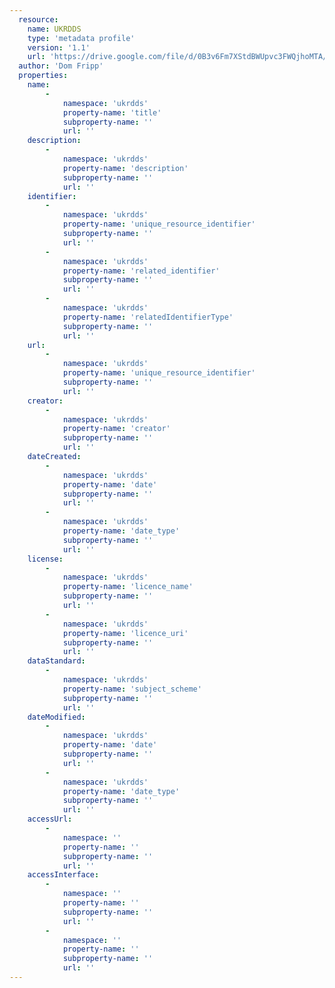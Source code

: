 ```yaml
---
  resource:
    name: UKRDDS
    type: 'metadata profile'
    version: '1.1'
    url: 'https://drive.google.com/file/d/0B3v6Fm7XStdBWUpvc3FWQjhoMTA/view?usp=sharing'
  author: 'Dom Fripp'
  properties:
    name:
        - 
            namespace: 'ukrdds'    
            property-name: 'title'
            subproperty-name: ''
            url: ''                     
    description:
        - 
            namespace: 'ukrdds'    
            property-name: 'description'
            subproperty-name: ''
            url: ''
    identifier:
        - 
            namespace: 'ukrdds'    
            property-name: 'unique_resource_identifier'
            subproperty-name: ''
            url: ''
        - 
            namespace: 'ukrdds'    
            property-name: 'related_identifier'
            subproperty-name: ''
            url: ''
        - 
            namespace: 'ukrdds'    
            property-name: 'relatedIdentifierType'
            subproperty-name: ''
            url: ''    
    url:
        - 
            namespace: 'ukrdds'    
            property-name: 'unique_resource_identifier'
            subproperty-name: ''
            url: ''   
    creator:
        - 
            namespace: 'ukrdds'    
            property-name: 'creator'
            subproperty-name: ''
            url: '' 
    dateCreated:
        - 
            namespace: 'ukrdds'    
            property-name: 'date'
            subproperty-name: ''
            url: ''
        - 
            namespace: 'ukrdds'    
            property-name: 'date_type'
            subproperty-name: ''
            url: ''    
    license:
        - 
            namespace: 'ukrdds'    
            property-name: 'licence_name'
            subproperty-name: ''
            url: ''
        - 
            namespace: 'ukrdds'    
            property-name: 'licence_uri'
            subproperty-name: ''
            url: ''    
    dataStandard:
        - 
            namespace: 'ukrdds'    
            property-name: 'subject_scheme'
            subproperty-name: ''
            url: ''  
    dateModified:
        - 
            namespace: 'ukrdds'    
            property-name: 'date'
            subproperty-name: ''
            url: ''
        - 
            namespace: 'ukrdds'    
            property-name: 'date_type'
            subproperty-name: ''
            url: ''  
    accessUrl:
        - 
            namespace: ''    
            property-name: ''
            subproperty-name: ''
            url: ''   
    accessInterface:
        - 
            namespace: ''    
            property-name: ''
            subproperty-name: ''
            url: ''
        - 
            namespace: ''    
            property-name: ''
            subproperty-name: ''
            url: ''    
---
```

